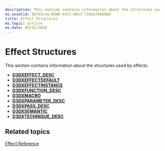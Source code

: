 ```yaml
---
description: This section contains information about the structures used by effects.
ms.assetid: d87e3c3a-0dd0-4472-b023-71de570d69b8
title: Effect Structures
ms.topic: article
ms.date: 05/31/2018
---
```


# Effect Structures

This section contains information about the structures used by effects.

-   [**D3DXEFFECT\_DESC**](d3dxeffect-desc.md)
-   [**D3DXEFFECTDEFAULT**](d3dxeffectdefault.md)
-   [**D3DXEFFECTINSTANCE**](d3dxeffectinstance.md)
-   [**D3DXFUNCTION\_DESC**](d3dxfunction-desc.md)
-   [**D3DXMACRO**](d3dxmacro.md)
-   [**D3DXPARAMETER\_DESC**](d3dxparameter-desc.md)
-   [**D3DXPASS\_DESC**](d3dxpass-desc.md)
-   [**D3DXSEMANTIC**](d3dxsemantic.md)
-   [**D3DXTECHNIQUE\_DESC**](d3dxtechnique-desc.md)

## Related topics

<dl> <dt>

[Effect Reference](dx9-graphics-reference-effects.md)
</dt> </dl>

 

 



